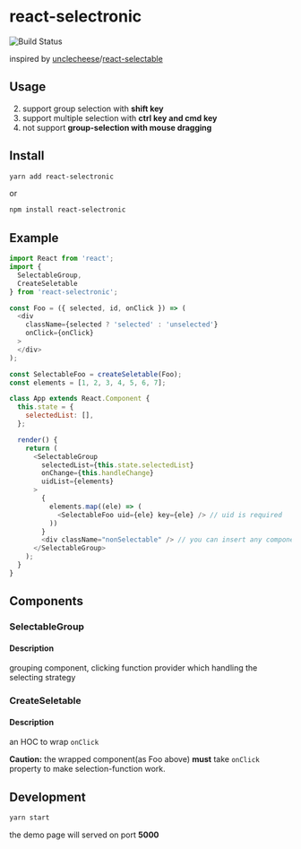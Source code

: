 # react-selectronic

![Build Status](https://circleci.com/gh/WendellLiu/react-selectronic.png?circle-token=6cb81d93caa745b04d31d9dbf5ff73e47a74b7ea)


inspired by [unclecheese](https://github.com/unclecheese)/[react-selectable](https://github.com/unclecheese/react-selectable)

## Usage
2. support group selection with __shift key__
3. support multiple selection with __ctrl key and cmd  key__
1. not support __group-selection with mouse dragging__

## Install
```sh
yarn add react-selectronic
```

or

```sh
npm install react-selectronic
```

## Example

```js
import React from 'react';
import {
  SelectableGroup,
  CreateSeletable
} from 'react-selectronic';

const Foo = ({ selected, id, onClick }) => (
  <div
    className={selected ? 'selected' : 'unselected'}
    onClick={onClick}
  >
  </div>
);

const SelectableFoo = createSeletable(Foo);
const elements = [1, 2, 3, 4, 5, 6, 7];

class App extends React.Component {
  this.state = {
    selectedList: [],
  };

  render() {
    return (
      <SelectableGroup
        selectedList={this.state.selectedList}
        onChange={this.handleChange}
        uidList={elements}
      >
        {
          elements.map((ele) => (
            <SelectableFoo uid={ele} key={ele} /> // uid is required
          ))
        }
        <div className="nonSelectable" /> // you can insert any component not selectable
      </SelectableGroup>
    );
  }
}

```

## Components

### SelectableGroup
#### Description
grouping component, clicking function provider which handling the selecting strategy

### CreateSeletable
#### Description
an HOC to wrap `onClick`

**Caution:**
the wrapped component(as Foo above) **must** take `onClick` property to make selection-function work.

## Development
```sh
yarn start
```

the demo page will served on port **5000**
